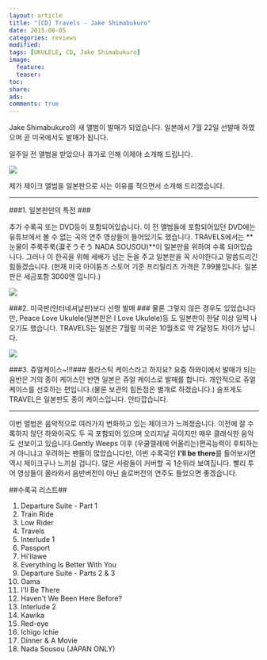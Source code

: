```yaml
---
layout: article
title: "[CD] Travels - Jake Shimabukuro"
date: 2015-08-05
categories: reviews
modified: 
tags: [UKULELE, CD, Jake Shimabukuro]
image:
  feature:
  teaser: 
toc: 
share: 
ads: 
comments: true
---
```

Jake Shimabukuro의 새 앨범이 발매가 되었습니다. 일본에서 7월 22일 선발매 하였으며 곧 미국에서도 발매가 됩니다.

일주일 전 앨범을 받았으나 휴가로 인해 이제야 소개해 드립니다.

<img src="https://lh3.googleusercontent.com/-oBrzx9M_ehw/Vg1CLjBRNQI/AAAAAAAAAWc/oeGCwHraadU/s800-Ic42/JAKE_COVER_TRAVELS.jpg" />

제가 제이크 앨범을 일본판으로 사는 이유를 적으면서 소개해 드리겠습니다.

---

###1. 일본판만의 특전 ###

추가 수록곡 또는 DVD등이 포함되어있습니다.
이 전 앨범들에 포함되어있던 DVD에는 유튜브에서 볼 수 없는 곡의 연주 영상들이 들어있기도 했습니다.
TRAVELS에서는 **눈물이 주룩주룩(涙そうそう NADA SOUSOU)**이 일본만을 위하여 수록 되어있습니다.
그러나 이 한곡을 위해 세배가 넘는 돈을 주고 일본판을 꼭 사야한다고 말씀드리긴 힘들겠습니다.
(현재 미국 아이튠즈 스토어 기준 프리릴리즈 가격은 7.99불입니다. 일본판은 세금포함 3000엔 입니다.)

<img src="https://lh3.googleusercontent.com/-2yoSj7Kt6CU/Vg1CLzjvxtI/AAAAAAAAAWg/fPfuNntF7H8/s800-Ic42/IMG_7985.jpg" />

###2. 미국판(인터네셔날판)보다 선행 발매 ###
물론 그렇지 않은 경우도 있었습니다만, Peace Love Ukulele(일본판은 I Love Ukulele)등 도 일본판이 한달 이상 일찍 나오기도 했습니다.
TRAVELS는 일본은 7월말 미국은 10월초로 약 2달정도 차이가 납니다.

<img src="https://lh3.googleusercontent.com/-GT52Y_mYAVI/Vg1CL6j9NII/AAAAAAAAAWY/PfFTJnEw-TM/s800-Ic42/IMG_7987.jpg" />

###3. 쥬얼케이스~!!!###
플라스틱 케이스라고 하지요? 요즘 하와이에서 발매가 되는 음반은 거의 종이 케이스인 반면 일본은 쥬얼 케이스로 발매를 합니다.
개인적으로 쥬얼케이스를 선호하는 편입니다.(물론 보관의 힘든점은 별개로 하겠습니다.)
슬프게도 TRAVEL은 일본판도 종이 케이스입니다. 안타깝습니다.

---
이번 앨범은 음악적으로 여러가지 변화하고 있는 제이크가 느껴졌습니다. 이전에 잘 수록하지 않던 하와이곡도 두 곡 포함되어 있으며 오리지날 곡이지만 매우 클래식한 음악도 선보이고 있습니다.Gently Weeps 이후 (우쿨렐레에 어울리는)편곡능력이 후퇴하는거 아니냐고 우려하는 팬들이 많았습니다만, 이번 수록곡인 **I'll be there**를 들어보시면 역시 제이크구나 느끼실 겁니다. 많은 사람들이 커버할 곡 1순위라 보여집니다. 빨리 투어 영상들이 올라와서 음반버전이 아닌 솔로버전의 연주도 들었으면 좋겠습니다.



##수록곡 리스트##
1. Departure Suite - Part 1     
2. Train Ride
3. Low Rider
4. Travels
5. Interlude 1
6. Passport
7. Hi'ilawe
8. Everything Is Better With You
9. Departure Suite - Parts 2 & 3
10. Oama
11. I'll Be There
12. Haven't We Been Here Before?
13. Interlude 2
14. Kawika
15. Red-eye
16. Ichigo Ichie
17. Dinner & A Movie
18. Nada Sousou (JAPAN ONLY)
